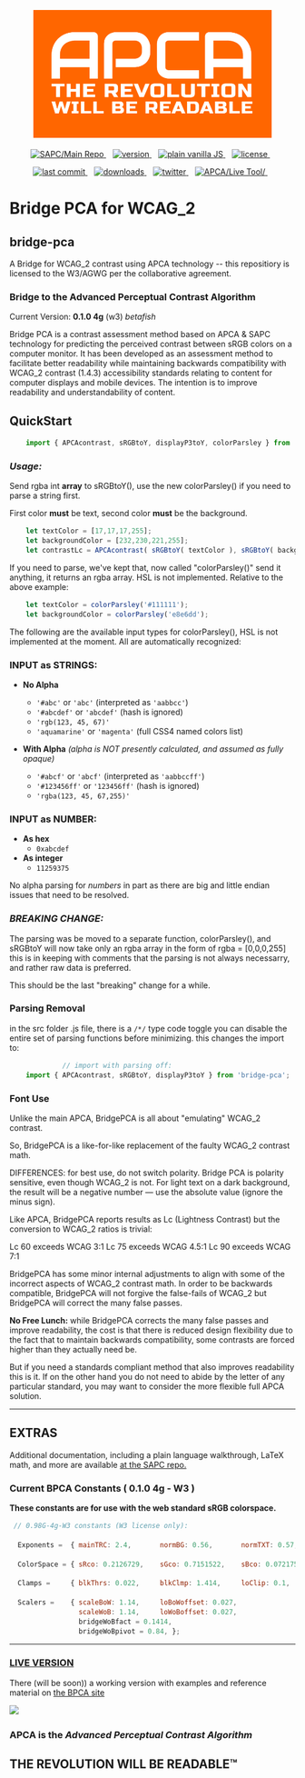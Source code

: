 <p align="center">
 <img src="images/APCAlogo.png"  alt="APCA The Revolution Will Be Readable" width="420"><br><br>
    
  <a href="https://github.com/Myndex/SAPC-APCA">
    <img src="https://badgen.net/badge/SAPC/Main Repo/db6b0b" alt="SAPC/Main Repo" />
  </a> &nbsp;&nbsp;  
  <a href="https://npmjs.org/package/bridge-pca">
    <img src="https://badgen.net/npm/v/bridge-pca?color=3000c0&icon=npm" alt="version" />
  </a> &nbsp;&nbsp;
  <a href="https://github.com/Myndex/bridge-pca/src/">
    <img src="https://badgen.net/badge/JS/Vanilla/889900" alt="plain vanilla JS" />
  </a> &nbsp;&nbsp;
  <a href="https://github.com/Myndex/bridge-pca/blob/master/LICENSE.md">
    <img src="https://badgen.net/badge/license/W3 • Web Use?icon=github&color=BB5FD1" alt="license" />
  </a> &nbsp;&nbsp;
</p>
<p align="center">
  <a href="https://github.com/Myndex/bridge-pca">
    <img src="https://badgen.net/github/last-commit/Myndex/bridge-pca/?icon=github" alt="last commit" />
  </a> &nbsp;&nbsp;
  <a href="https://npmjs.org/package/bridge-pca">
    <img src="https://badgen.net/npm/dt/bridge-pca?color=6000b0&icon=npm" alt="downloads" />
  </a> &nbsp;&nbsp;
  <a href="https://twitter.com/MyndexResearch">
    <img src="https://badgen.net/badge/@/MyndexResearch?icon=twitter" alt="twitter" />
  </a> &nbsp;&nbsp;
  <a href="https://github.com/Myndex/SAPC-APCA">
    <img src="https://badgen.net/badge/APCA/Live Tool/db6b0b" alt="APCA/Live Tool/" />
  </a> &nbsp;&nbsp;    
</p>

# Bridge PCA for WCAG\_2
## bridge-pca
A Bridge for WCAG\_2 contrast using APCA technology -- this repositiory is licensed to the W3/AGWG per the collaborative agreement.

### Bridge to the Advanced Perceptual Contrast Algorithm

Current Version: **0.1.0 4g** (w3) _betafish_

Bridge PCA is a contrast assessment method based on APCA & SAPC technology for predicting the perceived contrast between sRGB colors on a computer monitor. It has been developed as an assessment method to facilitate better readability while maintaining backwards compatibility with WCAG_2 contrast (1.4.3) accessibility standards relating to content for computer displays and mobile devices. The intention is to improve readability and understandability of content.

## QuickStart

```javascript
    import { APCAcontrast, sRGBtoY, displayP3toY, colorParsley } from 'bridge-pca';
```
### *Usage:*
Send rgba int **array** to sRGBtoY(), use the new colorParsley() if you need to parse a string first.

First color **must** be text, second color **must** be the background.
```javascript
    let textColor = [17,17,17,255];
    let backgroundColor = [232,230,221,255];
    let contrastLc = APCAcontrast( sRGBtoY( textColor ), sRGBtoY( backgroundColor ) );
```

If you need to parse, we've kept that, now called "colorParsley()" send it anything, it returns an rgba array. HSL is not implemented. Relative to the above example:

```javascript
    let textColor = colorParsley('#111111');
    let backgroundColor = colorParsley('e8e6dd');
```


The following are the available input types for colorParsley(), HSL is not implemented at the moment. All are automatically recognized:

### INPUT as STRINGS:
- **No Alpha**
    - ` '#abc' ` or ` 'abc' ` (interpreted as ` 'aabbcc' `)
    - ` '#abcdef' ` or ` 'abcdef' ` (hash is ignored)
    - ` 'rgb(123, 45, 67)' `
    - ` 'aquamarine' ` or ` 'magenta' ` (full CSS4 named colors list)

- **With Alpha** _(alpha is NOT presently calculated, and assumed as fully opaque)_
    - ` '#abcf' ` or ` 'abcf' ` (interpreted as ` 'aabbccff' `)
    - ` '#123456ff' ` or ` '123456ff' ` (hash is ignored)
    - ` 'rgba(123, 45, 67,255)' `

### INPUT as NUMBER:
- **As hex**
    - ` 0xabcdef `
- **As integer**
    - ` 11259375 `

No alpha parsing for _numbers_ in part as there are big and little endian issues that need to be resolved.

### _BREAKING CHANGE:_
 The parsing was be moved to a separate function, colorParsley(), and sRGBtoY will now take only an rgba array in the form of rgba = [0,0,0,255] this is in keeping with comments that the parsing is not always necessarry, and rather raw data is preferred.
 
 This should be the last "breaking" change for a while.
 
### Parsing Removal
in the src folder .js file, there is a ` /*/ ` type code toggle you can disable the entire set of parsing functions before minimizing. this changes the import to:

```javascript
             // import with parsing off:
    import { APCAcontrast, sRGBtoY, displayP3toY } from 'bridge-pca';
```


### Font Use

Unlike the main APCA, BridgePCA is all about "emulating" WCAG\_2 contrast.

So, BridgePCA is a like-for-like replacement of the faulty WCAG\_2 contrast math.

DIFFERENCES: for best use, do not switch polarity. Bridge PCA is polarity sensitive, even though WCAG\_2 is not. For light text on a dark background, the result will be a negative number — use the absolute value (ignore the minus sign).

Like APCA, BridgePCA reports results as Lc (Lightness Contrast) but the conversion to WCAG\_2 ratios is trivial:

Lc 60 exceeds WCAG 3:1
Lc 75 exceeds WCAG 4.5:1
Lc 90 exceeds WCAG 7:1

BridgePCA has some minor internal adjustments to align with some of the incorrect aspects of WCAG\_2 contrast math. In order to be backwards compatible, BridgePCA will not forgive the false-fails of WCAG\_2 but BridgePCA will correct the many false passes.

**No Free Lunch:** while BridgePCA corrects the many false passes and improve readability, the cost is that there is reduced design flexibility due to the fact that to maintain backwards compatibility, some contrasts are forced higher than they actually need be.

But if you need a standards compliant method that also improves readability this is it. If on the other hand you do not need to abide by the letter of any particular standard, you may want to consider the more flexible full APCA solution.


-----
## EXTRAS
Additional documentation, including a plain language walkthrough, LaTeX math, and more are available [at the SAPC repo.](https://github.com/Myndex/SAPC-APCA)

### Current BPCA Constants ( 0.1.0 4g - W3 )
**These constants are for use with the web standard sRGB colorspace.**
```javascript
 // 0.98G-4g-W3 constants (W3 license only):
    
  Exponents =  { mainTRC: 2.4,       normBG: 0.56,       normTXT: 0.57,     revTXT: 0.62,     revBG: 0.65, };
  
  ColorSpace = { sRco: 0.2126729,    sGco: 0.7151522,    sBco: 0.0721750, };
    
  Clamps =     { blkThrs: 0.022,     blkClmp: 1.414,     loClip: 0.1,     deltaYmin: 0.0005, };
        
  Scalers =    { scaleBoW: 1.14,     loBoWoffset: 0.027, 
                 scaleWoB: 1.14,     loWoBoffset: 0.027, 
                 bridgeWoBfact = 0.1414,
                 bridgeWoBpivot = 0.84, };	
```    

----- 
### [LIVE VERSION][BPCAsite]
There (will be soon)) a working version with examples and reference material on [the BPCA site][BPCAsite]

[BPCAsite]: https://www.myndex.com/BPCA/

[![](https://raw.githubusercontent.com/Myndex/SAPC-APCA/master/images/Myndex_eye_cielabWide.png)](https://github.com/Myndex)

### APCA is the _Advanced Perceptual Contrast Algorithm_
## THE REVOLUTION WILL BE READABLE™



